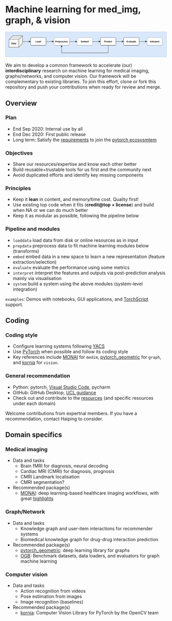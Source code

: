 # Machine learning for med_img, graph, & vision

<img src="docs/pykaleWorkflow.png"
     alt="Machine learning workflow"
     style="float: center;" />

We aim to develop a common framework to accelerate (our) **interdisciplinary** research on machine learning for medical imaging, graphs/networks, and computer vision. Our framework will be complementary to existing libraries. To join this effort, clone or fork this repository and push your contributions when ready for review and merge.

## Overview

### Plan

* End Sep 2020: Internal use by all
* End Dec 2020: First public release
* Long term: Satisfy the [requirements](https://pytorch.org/ecosystem/join) to join the [pytorch ecosysmtem](https://pytorch.org/ecosystem/)

### Objectives

* Share our resources/expertise and know each other better
* Build reusable+trustable tools for us first and the community next
* Avoid duplicated efforts and identify key missing components

### Principles

* Keep it **lean** in content, and memory/time cost. Quality first!
* Use existing top code when it fits (**credit@top + license**) and build when NA or we can do much better
* Keep it as modular as possible, following the pipeline below   

### Pipeline and modules

* `loaddata` load data from disk or online resources as in input
* `prepdata` preprocess data to fit machine learning modules below (transforms)
* `embed` embed data in a new space to learn a new representation (feature extraction/selection)
* `evaluate` evaluate the performance using some metrics
* `interpret` interpret the features and outputs via post-prediction analysis mainly via visualisation
* `system` build a system using the above modules (system-level integration)

`examples`: Demos with notebooks, GUI applications, and [TorchScript](https://pytorch.org/docs/stable/jit.html) support.

## Coding

### Coding style

* Configure learning systems following [YACS](https://github.com/rbgirshick/yacs)
* Use [PyTorch](https://pytorch.org/tutorials/) when possible and follow its coding style
* Key references include [MONAI](https://github.com/Project-MONAI/MONAI) for `medim`, [pytorch_geometric](https://github.com/rusty1s/pytorch_geometric) for `graph`, and [kornia](https://github.com/kornia/kornia) for `vision`.

### General recommendation

* Python: pytorch, [Visual Studio Code](https://code.visualstudio.com/download), pycharm
* GitHub: GitHub Desktop, [UCL guidance](https://www.ucl.ac.uk/isd/services/research-it/research-software-development-tools/support-for-ucl-researchers-to-use-github)
* Check out and contribute to the [resources](Resources.md) (and specific resources under each domain)

Welcome contributions from expertnal members. If you have a recommendation, contact Haiping to consider.

## Domain specifics

### Medical imaging

* Data and tasks
  * Brain fMRI for diagnosis, neural decoding
  * Cardiac MRI (CMRI) for diagnosis, prognosis
  * CMRI Landmark localisation
  * CMRI segmentation?
* Recommended package(s)
  * [MONAI](https://github.com/Project-MONAI/MONAI): deep learning-based healthcare imaging workflows, with great [highlights](https://docs.monai.io/en/latest/highlights.html)

### Graph/Network 

* Data and tasks
  * Knowledge graph and user-item interactions for recommender systems
  * Biomedical knowledge graph for drug-drug interaction prediction
* Recommended package(s)
  * [pytorch_geometric](https://github.com/rusty1s/pytorch_geometric): deep learning library for graphs
  * [OGB](https://github.com/snap-stanford/ogb): Benchmark datasets, data loaders, and evaluators for graph machine learning

### Computer vision

* Data and tasks
  * Action recognition from videos
  * Pose estimation from images
  * Image recognition (baselines)
* Recommended package(s)
  * [kornia](https://github.com/kornia/kornia): Computer Vision Library for PyTorch by the OpenCV team
